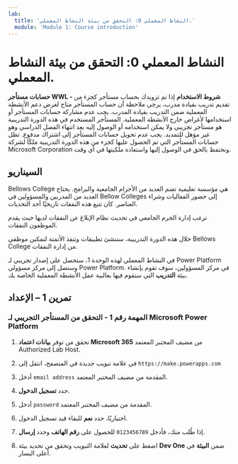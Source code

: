 ```yaml
---
lab:
  title: 'النشاط المعملي 0: التحقق من بيئة النشاط المعملي.'
  module: 'Module 1: Course introduction'
---
```


# النشاط المعملي 0: التحقق من بيئة النشاط المعملي.

**حسابات مستأجر WWL - شروط الاستخدام** إذا تم تزويدك بحساب مستأجر كجزء من تقديم تدريب بقيادة مدرب، يرجى ملاحظة أن حساب المستأجر متاح لغرض دعم الأنشطة المعملية ضمن التدريب بقيادة المدرب. يجب عدم مشاركة حسابات المستأجر أو استخدامها لأغراض خارج الأنشطة المعملية. المستأجر المستخدم في هذه الدورة التدريبية هو مستأجر تجريبي ولا يمكن استخدامه أو الوصول إليه بعد انتهاء الفصل الدراسي وهو غير مؤهل للتمديد. يجب عدم تحويل حسابات المستأجر إلى اشتراك مدفوع. تظل حسابات المستأجر التي تم الحصول عليها كجزء من هذه الدورة التدريبية ملكًا لشركة Microsoft Corporation ونحتفظ بالحق في الوصول إليها واستعادة ملكيتها في أي وقت. 

## السيناريو

Bellows College هي مؤسسة تعليمية تضم العديد من الأحرام الجامعية والبرامج. يحتاج العديد من المدربين والمسؤولين في Bellow Colleges إلى حضور الفعاليات وشراء العناصر. كان تتبع هذه النفقات تاريخيًا أحد التحديات.

ترغب إدارة الحرم الجامعي في تحديث نظام الإبلاغ عن النفقات لديها حيث يقدم الموظفون النفقات. 

خلال هذه الدورة التدريبية، ستنشئ تطبيقات وتنفذ الأتمتة لتمكين موظفي Bellows College من إدارة النفقات.

في النشاط المعملي لهذه الوحدة 1، ستحصل على إصدار تجريبي لـ Power Platform وستصل إلى مركز مسؤولي Power Platform. في مركز المسؤولين، سوف تقوم بإنشاء بيئة **التدريب** التي ستقوم فيها بغالبية عمل الأنشطة المعملية الخاصة بك.


## تمرين 1 – الإعداد

### المهمة رقم 1 - التحقق من المستأجر التجريبي لـ Microsoft Power Platform

1.  تحقق من توفر **بيانات اعتماد Microsoft 365** من مضيف المختبر المعتمد Authorized Lab Host. 

2.  في علامة تبويب جديدة في المتصفح، انتقل إلى `https://make.powerapps.com`

3.  أدخل `email address` المقدمة من مضيف المختبر المعتمد. 

4.  حدد **تسجيل الدخول**. 

5.  أدخل `password` المقدمة من مضيف المختبر المعتمد. 

6.  اختياريًا، حدد **نعم** للبقاء قيد تسجيل الدخول.

7.  إذا طُلب منك، فأدخل `0123456789` للحصول على **رقم الهاتف** وحدد **إرسال**.

8.  اضغط على **تحديث** لعلامة التبويب وتحقق من تحديد بيئة **Dev One** ضمن **البيئة** في أعلى اليسار. 

